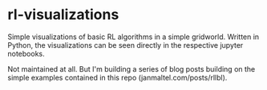 # rl-visualizations
Simple visualizations of basic RL algorithms in a simple gridworld. Written in Python, the visualizations can be seen directly in the respective jupyter notebooks.

Not maintained at all. But I'm building a series of blog posts building on the simple examples contained in this repo (janmaltel.com/posts/rllbl).

